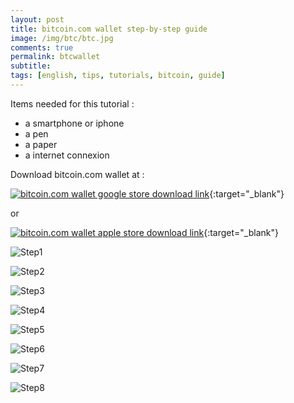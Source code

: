 ```yaml
---
layout: post
title: bitcoin.com wallet step-by-step guide
image: /img/btc/btc.jpg
comments: true
permalink: btcwallet
subtitle: 
tags: [english, tips, tutorials, bitcoin, guide]
---
```


Items needed for this tutorial :
- a smartphone or iphone
- a pen
- a paper
- a internet connexion

Download bitcoin.com wallet at :

[![bitcoin.com wallet google store download link](https://www.fredbarre.com/img/btc/dland.png)](https://play.google.com/store/apps/details?id=com.bitcoin.mwallet){:target="_blank"}


or


[![bitcoin.com wallet apple store download link](https://www.fredbarre.com/img/btc/dlapp.png)](https://apps.apple.com/us/app/bitcoin-wallet-by-bitcoin-com/id1252903728?ls=1){:target="_blank"}

![Step1](https://www.fredbarre.com/img/btc/Step1GoToSettings.JPG)

![Step2](https://www.fredbarre.com/img/btc/Step2Set.JPG)

![Step3](https://www.fredbarre.com/img/btc/Step3GoToBCH.JPG)

![Step4](https://www.fredbarre.com/img/btc/Step4WalletNotSave.JPG)

![Step5](https://www.fredbarre.com/img/btc/Step5SaveWallet.JPG)

![Step6](https://www.fredbarre.com/img/btc/Step6Receive.JPG)

![Step7](https://www.fredbarre.com/img/btc/Step7QRCodeAdress.JPG)

![Step8](https://www.fredbarre.com/img/btc/ExtraStep8scan.JPG)
